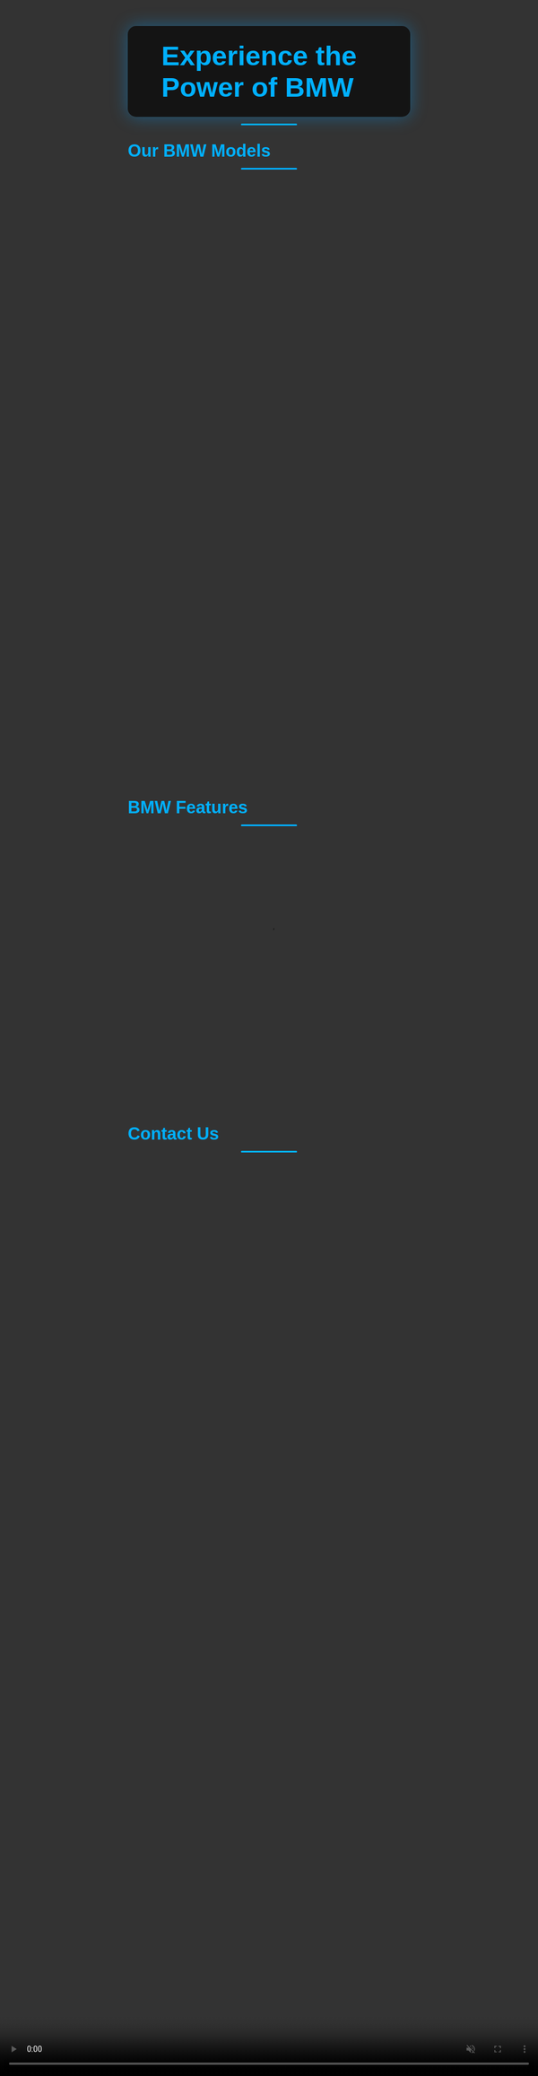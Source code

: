 <!DOCTYPE html>
<html lang="en">
<head>
<meta charset="UTF-8">
<meta name="viewport" content="width=device-width, initial-scale=1.0">
<title>Ali's BMW Garage</title>
<style>
@import url('https://fonts.googleapis.com/css2?family=Poppins:wght@300;500;700&display=swap');

*{margin:0;padding:0;box-sizing:border-box;}
body{font-family:'Poppins',sans-serif;background:#02040f;color:#f5f5f5;scroll-behavior:smooth;}

header{background:linear-gradient(90deg,#00143b,#0047ab);padding:25px;text-align:center;box-shadow:0 4px 15px rgba(0,100,255,0.3);}
header h1{font-size:3em;color:#00b0ff;letter-spacing:2px;}
header p{font-size:1.1em;color:#a0c4ff;}

nav{background:#030c1b;padding:15px 0;text-align:center;position:sticky;top:0;z-index:100;box-shadow:0 2px 10px rgba(0,0,0,0.4);}
nav a{color:#ccc;text-decoration:none;margin:0 20px;font-weight:bold;transition:0.3s;}
nav a:hover{color:#00b0ff;text-shadow:0 0 8px #00b0ff;}

.hero{position:relative;height:90vh;display:flex;align-items:center;justify-content:center;text-align:center;color:#fff;overflow:hidden;}
.hero video{position:absolute;top:0;left:0;width:100%;height:100%;object-fit:cover;z-index:0;}
.hero h2{position:relative;font-size:3.5em;background:rgba(0,0,0,0.6);padding:25px 60px;border-radius:15px;backdrop-filter:blur(6px);box-shadow:0 0 30px rgba(0,160,255,0.4);z-index:1;}

section{padding:80px 20px;text-align:center;}
section h2{color:#00b0ff;font-size:2.2em;margin-bottom:40px;position:relative;}
section h2::after{content:'';width:100px;height:3px;background:#00b0ff;position:absolute;bottom:-15px;left:50%;transform:translateX(-50%);border-radius:5px;}

.models{display:flex;flex-wrap:wrap;justify-content:center;gap:40px;}
.card{background:linear-gradient(145deg,#0b1224,#0f1930);width:320px;border-radius:15px;overflow:hidden;box-shadow:0 0 20px rgba(0,160,255,0.1);transition:all 0.4s;}
.card:hover{transform:translateY(-10px) scale(1.03);box-shadow:0 0 25px rgba(0,160,255,0.5);}
.card img{width:100%;height:200px;object-fit:cover;}
.card h3{color:#00b0ff;margin-top:15px;}
.card p{padding:12px 20px 30px;color:#cdd6f4;font-size:0.95em;}

.features{display:flex;flex-wrap:wrap;justify-content:center;gap:40px;margin-top:40px;}
.feature-card{background:#0f1930;width:300px;padding:20px;border-radius:15px;box-shadow:0 0 15px rgba(0,160,255,0.1);transition:0.3s;}
.feature-card:hover{transform:translateY(-10px);box-shadow:0 0 20px rgba(0,160,255,0.4);}
.feature-card h3{color:#00b0ff;margin-bottom:10px;}
.feature-card p{color:#cdd6f4;font-size:0.95em;}

.cta{margin:50px 0;}
.cta button{background:#00b0ff;color:#fff;font-size:1.1em;padding:15px 35px;border:none;border-radius:10px;cursor:pointer;transition:0.3s;}
.cta button:hover{background:#0081c2;box-shadow:0 0 15px rgba(0,160,255,0.5);}

#contact a{color:#00b0ff;text-decoration:none;}
footer{background:#010817;text-align:center;padding:30px;font-size:0.9em;color:#888;border-top:1px solid #003a80;}

@media(max-width:900px){.models,.features{flex-direction:column;align-items:center;}}
</style>
</head>
<body>

<header>
<h1>Ali's BMW Garage</h1>
<p>Where Performance Meets Perfection</p>
</header>

<nav>
<a href="#home">Home</a>
<a href="#models">Models</a>
<a href="#features">Features</a>
<a href="#contact">Contact</a>
</nav>

<section class="hero" id="home">
<video autoplay muted loop>
<source src="https://www.w3schools.com/howto/rain.mp4" type="video/mp4">
Your browser does not support HTML video.
</video>
<h2>Experience the Power of BMW</h2>
</section>

<section id="models">
<h2>Our BMW Models</h2>
<div class="models">
<div class="card">
<img src="https://cdn.bmwblog.com/wp-content/uploads/2021/06/2021-bmw-330i-m-sport-12-1200x800.jpg" alt="BMW 3 Series">
<h3>BMW 3 Series</h3>
<p>Timeless design, advanced tech, and dynamic performance — the BMW 3 Series defines sporty elegance.</p>
</div>
<div class="card">
<img src="https://cdn.bmwblog.com/wp-content/uploads/2021/06/2021-bmw-540i-4-1200x800.jpg" alt="BMW 5 Series">
<h3>BMW 5 Series</h3>
<p>The perfect fusion of business class luxury and heart-racing power, built for those who demand more.</p>
</div>
<div class="card">
<img src="https://cdn.bmwblog.com/wp-content/uploads/2021/06/2021-bmw-x6-m50i-4-1200x800.jpg" alt="BMW X6 M">
<h3>BMW X6 M</h3>
<p>Bold. Aggressive. Unstoppable. The BMW X6 M brings track-level performance to the SUV world.</p>
</div>
</div>
</section>

<section id="features">
<h2>BMW Features</h2>
<div class="features">
<div class="feature-card">
<h3>Driving Dynamics</h3>
<p>Advanced handling, adaptive suspension, and precise steering for a dynamic drive.</p>
</div>
<div class="feature-card">
<h3>Luxury Interior</h3>
<p>Premium materials, customizable displays, and comfort-focused technology.</p>
</div>
<div class="feature-card">
<h3>Safety Technology</h3>
<p>Smart safety systems, collision prevention, and driver assistance features.</p>
</div>
</div>
</section>

<section class="cta">
<button>Book a Test Drive</button>
</section>

<section id="contact">
<h2>Contact Us</h2>
<p>Email: <a href="mailto:info@alisbmwgarage.com">info@alisbmwgarage.com</a></p>
<p>Follow us for BMW updates and news!</p>
</section>

<footer>
<p>© 2025 Ali's BMW Garage | Built with 💙 and speed | Hosted on GitHub Pages</p>
</footer>

</body>
</html>

